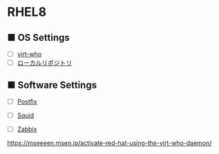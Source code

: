 # RHEL8
## ■ OS Settings
- [ ] [virt-who](https://github.com/thetaru/memorandum/tree/master/OS/Linux/RHEL7/virt-who)
- [ ] [ローカルリポジトリ](localrepo)
## ■ Software Settings
- [ ] [Postfix](https://github.com/thetaru/memorandum/tree/master/OS/Linux/RHEL7/Postfix)
- [ ] [Squid](https://github.com/thetaru/memorandum/tree/master/OS/Linux/RHEL7/squid)
- [ ] [Zabbix](https://github.com/thetaru/memorandum/tree/master/OS/Linux/RHEL7/Zabbix)



https://mseeeen.msen.jp/activate-red-hat-using-the-virt-who-daemon/
